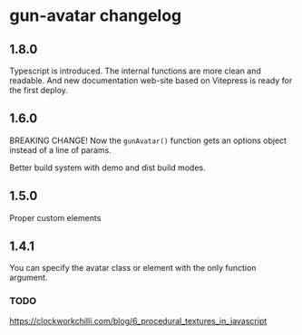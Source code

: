 # gun-avatar changelog

## 1.8.0

Typescript is introduced. The internal functions are more clean and readable. And new documentation web-site based on Vitepress is ready for the first deploy.

## 1.6.0

BREAKING CHANGE! Now the `gunAvatar()` function gets an options object instead of a line of params.

Better build system with demo and dist build modes.

## 1.5.0

Proper custom elements

## 1.4.1

You can specify the avatar class or element with the only function argument.

### TODO

https://clockworkchilli.com/blog/6_procedural_textures_in_javascript

